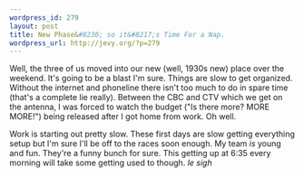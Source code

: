 ```yaml
--- 
wordpress_id: 279
layout: post
title: New Phase&#8230; so it&#8217;s Time For a Nap.
wordpress_url: http://jevy.org/?p=279
---
```

Well, the three of us moved into our new (well, 1930s new) place over the weekend.  It's going to be a blast I'm sure.  Things are slow to get organized.  Without the internet and phoneline there isn't too much to do in spare time (that's a complete lie really).  Between the CBC and CTV which we get on the antenna, I was forced to watch the budget ("Is there more?  MORE MORE!") being released after I got home from work.  Oh well.

Work is starting out pretty slow.  These first days are slow getting everything setup but I'm sure I'll be off to the races soon enough.  My team _is_ young and fun.  They're a funny bunch for sure.  This getting up at 6:35 every morning will take some getting used to though.  *le sigh*
